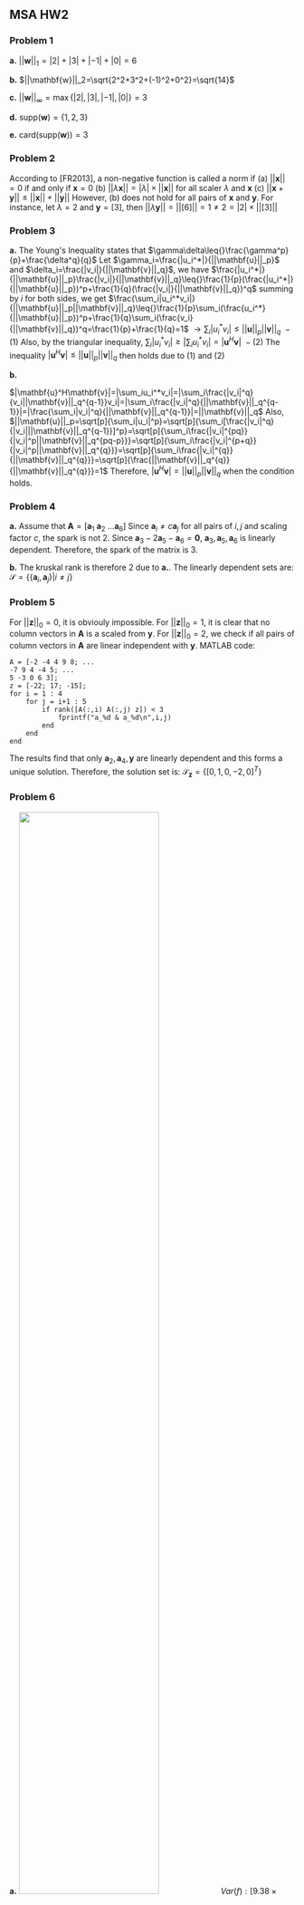 ## MSA HW2

### Problem 1
**a.**
$||\mathbf{w}||_1=|2|+|3|+|-1|+|0|=6$

**b.**
$||\mathbf{w}||_2=\sqrt{2^2+3^2+(-1)^2+0^2}=\sqrt{14}$

**c.**
$||\mathbf{w}||_\infty=\max\{|2|,|3|,|-1|,|0|\}=3$

**d.**
$\text{supp}(\mathbf{w})=\{1,2,3\}$

**e.**
$\text{card}(\text{supp}(\mathbf{w}))=3$

### Problem 2
According to [FR2013], a non-negative function is called a norm if 
(a) $||\mathbf{x}||=0$ if and only if $\mathbf{x}=0$
(b) $||\lambda\mathbf{x}||=|\lambda|\times{}||\mathbf{x}||$ for all scaler $\lambda$ and $\mathbf{x}$
(c) $||\mathbf{x}+\mathbf{y}||\leq{}||\mathbf{x}||+||\mathbf{y}||$
However, (b) does not hold for all pairs of $\mathbf{x}$ and $\mathbf{y}$. For instance, let $\lambda=2$ and $\mathbf{y}=[3]$, then $||\lambda\mathbf{y}||=||[6]||=1\neq{}2=|2|\times{}||[3]||$

### Problem 3
**a.**
The Young's Inequality states that 
$\gamma\delta\leq{}\frac{\gamma^p}{p}+\frac{\delta^q}{q}$
Let $\gamma_i=\frac{|u_i^*|}{||\mathbf{u}||_p}$ and $\delta_i=\frac{|v_i|}{||\mathbf{v}||_q}$, we have 
$\frac{|u_i^*|}{||\mathbf{u}||_p}\frac{|v_i|}{||\mathbf{v}||_q}\leq{}\frac{1}{p}(\frac{|u_i^*|}{||\mathbf{u}||_p})^p+\frac{1}{q}(\frac{|v_i|}{||\mathbf{v}||_q})^q$
summing by $i$ for both sides, we get
$\frac{\sum_i|u_i^*v_i|}{||\mathbf{u}||_p||\mathbf{v}||_q}\leq{}\frac{1}{p}\sum_i(\frac{u_i^*}{||\mathbf{u}||_p})^p+\frac{1}{q}\sum_i(\frac{v_i}{||\mathbf{v}||_q})^q=\frac{1}{p}+\frac{1}{q}=1$
$\rightarrow{}\sum_i|u_i^*v_i|\leq{}||\mathbf{u}||_p||\mathbf{v}||_q\ -(1)$
Also, by the triangular inequality, $\sum_i|u_i^*v_i|\geq{}|\sum_iu_i^*v_i|=|\mathbf{u}^H\mathbf{v}|\ -(2)$
The inequality $|\mathbf{u}^H\mathbf{v}|\leq{}||\mathbf{u}||_p||\mathbf{v}||_q$ then holds due to $(1)$ and $(2)$

**b.**
<!-- The equality holds for the Young's Inequality iff $\gamma^p=\delta^q$, that is $(\frac{|u_i^*|}{||\mathbf{u}||_p})^p=(\frac{|v_i|}{||\mathbf{v}||_q})^q$
$\leftrightarrow{}|u_i|^p(||\mathbf{v}||_q)^q=|u_i^*|^p(||\mathbf{v}||_q)^q=|v_i|^q(||\mathbf{u}||_p)^p$
Let $\alpha=(||\mathbf{v}||_q)^q$ and $\beta=(||\mathbf{u}||_p)^p$
$\leftrightarrow{}\alpha|u_i|^p=\beta|v_i|^q$ -->
$|\mathbf{u}^H\mathbf{v}|=|\sum_iu_i^*v_i|=|\sum_i\frac{|v_i|^q}{v_i||\mathbf{v}||_q^{q-1}}v_i|=|\sum_i\frac{|v_i|^q}{||\mathbf{v}||_q^{q-1}}|=|\frac{\sum_i|v_i|^q}{||\mathbf{v}||_q^{q-1}}|=||\mathbf{v}||_q$
Also, 
$||\mathbf{u}||_p=\sqrt[p]{\sum_i|u_i|^p}=\sqrt[p]{\sum_i[\frac{|v_i|^q}{|v_i|||\mathbf{v}||_q^{q-1}}]^p}=\sqrt[p]{\sum_i\frac{|v_i|^{pq}}{|v_i|^p||\mathbf{v}||_q^{pq-p}}}=\sqrt[p]{\sum_i\frac{|v_i|^{p+q}}{|v_i|^p||\mathbf{v}||_q^{q}}}=\sqrt[p]{\sum_i\frac{|v_i|^{q}}{||\mathbf{v}||_q^{q}}}=\sqrt[p]{\frac{||\mathbf{v}||_q^{q}}{||\mathbf{v}||_q^{q}}}=1$
Therefore,
$|\mathbf{u}^H\mathbf{v}|=||\mathbf{u}||_p||\mathbf{v}||_q$ when the condition holds.

### Problem 4
**a.**
Assume that $\mathbf{A}=[\mathbf{a}_1\ \mathbf{a}_2\ \dots{}\mathbf{a}_6]$
Since $\mathbf{a}_i\neq{}c\mathbf{a}_j$ for all pairs of $i,j$ and scaling factor $c$, the spark is not 2.
Since $\mathbf{a}_3-2\mathbf{a}_5-\mathbf{a}_6=\mathbf{0}$, $\mathbf{a}_3,\mathbf{a}_5,\mathbf{a}_6$ is linearly dependent.
Therefore, the spark of the matrix is 3.

**b.**
The kruskal rank is therefore 2 due to **a.**.
The linearly dependent sets are:
$\mathcal{S}=\{\{\mathbf{a}_i,\mathbf{a}_j\}|i\neq{}j\}$

### Problem 5
For $||\mathbf{z}||_0=0$, it is obviouly impossible.
For $||\mathbf{z}||_0=1$, it is clear that no column vectors in $\mathbf{A}$ is a scaled from $\mathbf{y}$.
For $||\mathbf{z}||_0=2$, we check if all pairs of column vectors in $\mathbf{A}$ are linear independent with $\mathbf{y}$.
MATLAB code:
```
A = [-2 -4 4 9 8; ...
-7 9 4 -4 5; ...
5 -3 0 6 3];
z = [-22; 17; -15];
for i = 1 : 4
    for j = i+1 : 5
        if rank([A(:,i) A(:,j) z]) < 3
            fprintf("a_%d & a_%d\n",i,j)
        end
    end
end
```
The results find that only $\mathbf{a}_2,\mathbf{a}_4,\mathbf{y}$ are linearly dependent and this forms a unique solution.
Therefore, the solution set is:
$\mathcal{S}_\mathbf{z}=\{[0, 1, 0, -2, 0]^T\}$

### Problem 6
**a.**
<img src="./figure_jpg/HW3_6a.jpg" width=70%>
$Var(f): [9.38\times{}10^{-6}, 2.06\times{}10^{-6}, 6.87\times{}10^{-6}, 3.14\times{}10^{-6}, 2.35\times{}10^{-6}, 3.57\times{}10^{-5}]$
$Mean(f): [-2.50\times{}10^{-1}, -1.50\times{}10^{-1}, 9.96\times{}10^{-3}, 1.00\times{}10^{-1}, 2.00\times{}10^{-1}, 3.01\times{}10^{-1}]$
$MSE(f): [9.40\times{}10^{-6}, 2.06\times{}10^{-6}, 6.87\times{}10^{-6}, 3.14\times{}10^{-6}, 2.35\times{}10^{-6}, 3.65\times{}10^{-5}]$

**b.**
<img src="./figure_jpg/HW3_6b.jpg" width=70%>
$Var(f): [9.38\times{}10^{-6}, 2.06\times{}10^{-6}, 6.87\times{}10^{-6}, 3.14\times{}10^{-6}, 2.36\times{}10^{-6}, 3.56\times{}10^{-5}]$
$Mean(f): [-2.50\times{}10^{-1}, -1.50\times{}10^{-1}, 9.95\times{}10^{-3}, 1.00\times{}10^{-1}, 2.00\times{}10^{-1}, 3.01\times{}10^{-1}]$
$MSE(f): [9.40\times{}10^{-6}, 2.06\times{}10^{-6}, 6.87\times{}10^{-6}, 3.14\times{}10^{-6}, 2.36\times{}10^{-6}, 3.64\times{}10^{-5}]$